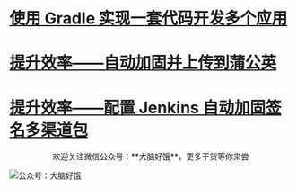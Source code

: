 # [使用 Gradle 实现一套代码开发多个应用](http://www.imliujun.com/gradle3.html)
# [提升效率——自动加固并上传到蒲公英](http://www.imliujun.com/automation2.html)
# [提升效率——配置 Jenkins 自动加固签名多渠道包](http://www.imliujun.com/automation3.html)

<center>欢迎关注微信公众号：**大脑好饿**，更多干货等你来尝</center>

![公众号：大脑好饿 ](http://images.imliujun.com/static/images/wx_qrcode.gif)
